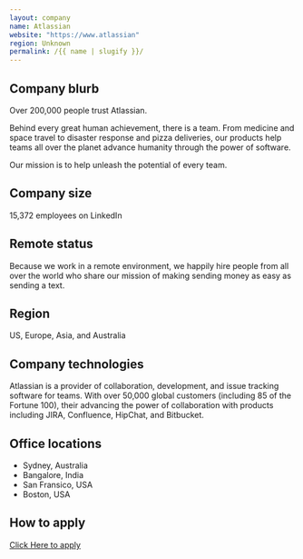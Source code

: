```yaml
---
layout: company
name: Atlassian
website: "https://www.atlassian"
region: Unknown
permalink: /{{ name | slugify }}/
---
```


##  Company blurb

  

Over 200,000 people trust Atlassian.

Behind every great human achievement, there is a team.
From medicine and space travel to disaster response and pizza deliveries, our products help teams all over the planet advance humanity through the power of software.

Our mission is to help unleash the potential of every team.

  

##  Company size

  

15,372 employees on LinkedIn

  

##  Remote status

  

Because we work in a remote environment, we happily hire people from all over the world who share our mission of making sending money as easy as sending a text.

  

##  Region

  
US, Europe, Asia, and Australia

  

##  Company technologies

  
Atlassian is a provider of collaboration, development, and issue tracking software for teams. With over 50,000 global customers (including 85 of the Fortune 100), their advancing the power of collaboration with products including JIRA, Confluence, HipChat, and Bitbucket.

  

##  Office locations

  

 - Sydney, Australia  
 - Bangalore, India
 - San Fransico, USA
 - Boston, USA

  

##  How to apply

  

[Click Here to apply](https://www.atlassian.com/company/careers)